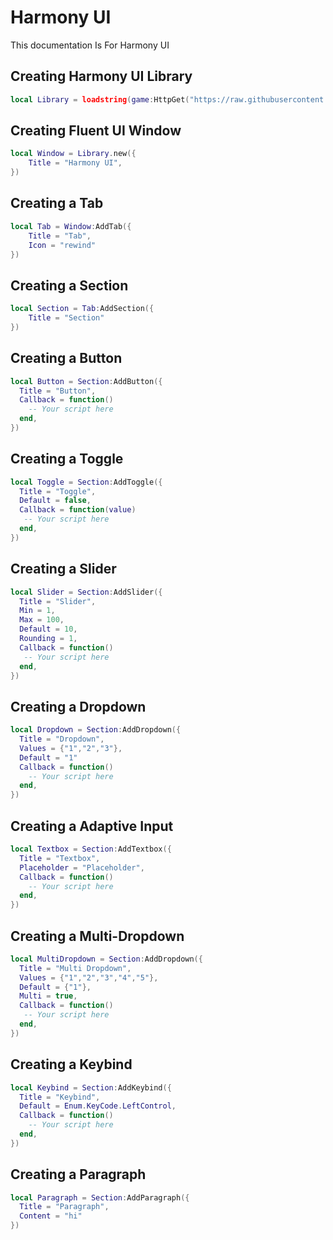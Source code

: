 # Harmony UI
This documentation Is For Harmony UI

## Creating Harmony UI Library
```lua
local Library = loadstring(game:HttpGet("https://raw.githubusercontent.com/3345-c-a-t-s-u-s/Harmony/refs/heads/main/src/init.luau"))()
```

## Creating Fluent UI Window
```lua
local Window = Library.new({
	Title = "Harmony UI",
})
```

## Creating a Tab
```lua
local Tab = Window:AddTab({
	Title = "Tab",
	Icon = "rewind"
})
```

## Creating a Section
```lua
local Section = Tab:AddSection({
	Title = "Section"
})
```

## Creating a Button
```lua
local Button = Section:AddButton({
  Title = "Button",
  Callback = function()
    -- Your script here
  end,
})
```

## Creating a Toggle
```lua
local Toggle = Section:AddToggle({
  Title = "Toggle",
  Default = false,
  Callback = function(value)
   -- Your script here
  end,
})
```

## Creating a Slider
```lua
local Slider = Section:AddSlider({
  Title = "Slider",
  Min = 1,
  Max = 100,
  Default = 10,
  Rounding = 1,
  Callback = function()
   -- Your script here
  end,
})
```

## Creating a Dropdown
```lua
local Dropdown = Section:AddDropdown({
  Title = "Dropdown",
  Values = {"1","2","3"},
  Default = "1"
  Callback = function()
    -- Your script here
  end,
})
```

## Creating a Adaptive Input
```lua
local Textbox = Section:AddTextbox({
  Title = "Textbox",
  Placeholder = "Placeholder",
  Callback = function()
    -- Your script here
  end,
})
```

## Creating a Multi-Dropdown
```lua
local MultiDropdown = Section:AddDropdown({
  Title = "Multi Dropdown",
  Values = {"1","2","3","4","5"},
  Default = {"1"},
  Multi = true,
  Callback = function()
   -- Your script here
  end,
})
```

## Creating a Keybind
```lua
local Keybind = Section:AddKeybind({
  Title = "Keybind",
  Default = Enum.KeyCode.LeftControl,
  Callback = function()
    -- Your script here
  end,
})
```

## Creating a Paragraph
```lua
local Paragraph = Section:AddParagraph({
  Title = "Paragraph",
  Content = "hi"
})
```

